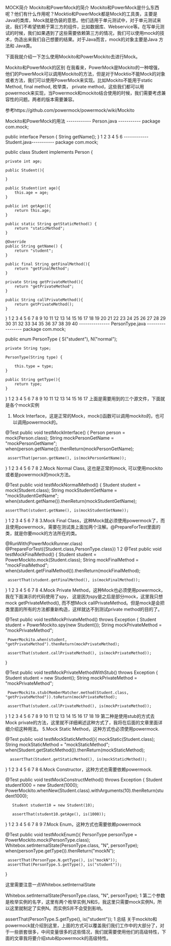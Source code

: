 MOCK简介
Mockito和PowerMock的简介
Mockito和PowerMock是什么东西呢？他们有什么作用呢？Mocktio和PowerMock都是Mock的工具类，主要是Java的类库，Mock就是伪装的意思。他们适用于单元测试中，对于单元测试来说，我们不希望依赖于第三方的组件，比如数据库、Webservice等。在写单元测试的时候，我们如果遇到了这些需要依赖第三方的情况，我们可以使用mock的技术，伪造出来我们自己想要的结果。对于Java而言，mock的对象主要是Java 方法和 Java类。

下面我就介绍一下怎么使用Mockito和PowerMockito去进行Mock。

Mockito和PowerMock的区别
在我看来，PowerMock是Mockito的一种增强，他们的PowerMock可以调用Mockito的方法，但是对于Mocktio不能Mock的对象或者方法，我们可以使用PowerMock来实现。比如Mockito不能用于static Method, final method, 枚举类， private method，这些我们都可以用powermock来实现，当Powermock和mockito结合使用的时候，我们需要考虑兼容性的问题。两者的版本需要兼容。

参考https://github.com/powermock/powermock/wiki/Mockito

Mockito和PowerMock的用法
------------ Person.java -----------
package com.mock;

public interface Person {
    String getName();
}
1
2
3
4
5
6
------------ Student.java-----------
package com.mock;

public class Student implements Person {

    private int age;

    public Student(){

    }

    public Student(int age){
        this.age = age;
    }

    public int getAge(){
        return this.age;
    }

    public static String getStaticMethod() {
        return "staticMethod";
    }

    @Override
    public String getName() {
        return "student";
    }

    public final String getFinalMethod(){
        return "getFinalMethod";
    }

    private String getPrivateMethod(){
        return "getPrivateMethod";
    }

    public String callPrivateMethod(){
        return getPrivateMethod();
    }
}
1
2
3
4
5
6
7
8
9
10
11
12
13
14
15
16
17
18
19
20
21
22
23
24
25
26
27
28
29
30
31
32
33
34
35
36
37
38
39
40
--------------- PersonType.java -----------------
package com.mock;

public enum  PersonType {
    S("student"), N("normal");

    private String type;

    PersonType(String type) {

        this.type = type;
    }

    public String getType(){
        return type;
    }
}
1
2
3
4
5
6
7
8
9
10
11
12
13
14
15
16
17
上面是需要用到的三个源文件，下面就是各个mock实例
1. Mock Interface，这是正常的Mock，mock()函数可以调用mockito的，也可以调用powermock的。

 @Test
 public void testMockInterface() {
     Person person = mock(Person.class);
     String mockPersonGetName = "mockPersonGetName";
     when(person.getName()).thenReturn(mockPersonGetName);

     assertThat(person.getName(), is(mockPersonGetName));
 }
1
2
3
4
5
6
7
8
2.Mock Normal Class, 这也是正常的mock, 可以使用mockito或者是powermock的mock方法。

@Test
public void testMockNormalMethod() {
    Student student = mock(Student.class);
    String mockStudentGetName = "mockStudentGetName";
    when(student.getName()).thenReturn(mockStudentGetName);

    assertThat(student.getName(), is(mockStudentGetName));
}
1
2
3
4
5
6
7
8
3.Mock Final Class，这种Mock就必须使用powermock了，而且使用powermock，需要在测试类上面加两个注解。@PrepareForTest里面的类，就是你要mock的方法所在的类。

@RunWith(PowerMockRunner.class)
@PrepareForTest({Student.class,PersonType.class})
1
2
 @Test
 public void testMockFinalMethod() {
     Student student = PowerMockito.mock(Student.class);
     String mockFinalMethod = "mockFinalMethod";
     when(student.getFinalMethod()).thenReturn(mockFinalMethod);

     assertThat(student.getFinalMethod(), is(mockFinalMethod));
 }
1
2
3
4
5
6
7
8
4.Mock Private Method，这种Mock也必须使用powermock，我在下面演示的代码使用了spy， 这是因为spy是之后是部分mock，这里我只想mock getPrivateMethod(), 而不想Mock callPrivateMethod。但是mock是会把类里面的所有的方法都重新构造，这样就达不到测试private method的目的了。

 @Test
 public void testMockPrivateMethod() throws Exception {
     Student student = PowerMockito.spy(new Student());
     String mockPrivateMethod = "mockPrivateMethod";

     PowerMockito.when(student, "getPrivateMethod").thenReturn(mockPrivateMethod);

     assertThat(student.callPrivateMethod(), is(mockPrivateMethod));
 }

 @Test
 public void testMockPrivateMethodWithStub() throws Exception {
     Student student = new Student();
     String mockPrivateMethod = "mockPrivateMethod";

     PowerMockito.stub(MemberMatcher.method(Student.class, "getPrivateMethod")).toReturn(mockPrivateMethod);

     assertThat(student.callPrivateMethod(), is(mockPrivateMethod));
 }
1
2
3
4
5
6
7
8
9
10
11
12
13
14
15
16
17
18
19
第二种是使用stub的方式去Mock private的方法，这里就不详细阐述这种方式了，我将在后面的文章里面详细介绍这种用法。
5.Mock Static Method，这种方式也必须使用powermock.

 @Test
 public void testMockStaticMethod(){
      mockStatic(Student.class);
      String mockStaticMethod = "mockStaticMethod";
      when(Student.getStaticMethod()).thenReturn(mockStaticMethod);

      assertThat(Student.getStaticMethod(), is(mockStaticMethod));
  }
1
2
3
4
5
6
7
8
6.Mock Constructor，这种方式也需要依赖powermock.

   @Test
   public void testMockConstructMethod() throws Exception {
       Student student1000 = new Student(1000);
       PowerMockito.whenNew(Student.class).withArguments(10).thenReturn(student1000);

       Student student10 = new Student(10);

       assertThat(student10.getAge(), is(1000));
   }
1
2
3
4
5
6
7
8
9
7.Mock Enum，这种方式也需要依赖powermock

 @Test
 public void testMockEnum(){
     PersonType personType = PowerMockito.mock(PersonType.class);
     Whitebox.setInternalState(PersonType.class, "N", personType);
     when(personType.getType()).thenReturn("mockN");

     assertThat(PersonType.N.getType(), is("mockN"));
     assertThat(PersonType.S.getType(), is("student"));
 }

这里需要注意一点Whitebox.setInternalState

Whitebox.setInternalState(PersonType.class, "N", personType);
1
第二个参数是枚举实例的名字，这里有两个枚举实例,N和S，我这里只需要mock实例N，所以这里就制定了实例N。而实例S并不会受到影响。

assertThat(PersonType.S.getType(), is("student"));
1
总结
关于mockito和powermock就介绍到这里，上面的方式可以覆盖我们我们工作中的大部分了，对于一些嵌套很多，中间变量很多的这些情况，我们就需要使用他们的高级特性，下面的文章我将要介绍stub和powermock的高级特性。
